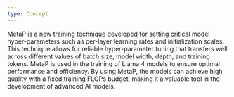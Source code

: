 ```yaml
---
type: Concept
---
```


MetaP is a new training technique developed for setting critical model hyper-parameters such as per-layer learning rates and initialization scales. This technique allows for reliable hyper-parameter tuning that transfers well across different values of batch size, model width, depth, and training tokens. MetaP is used in the training of Llama 4 models to ensure optimal performance and efficiency. By using MetaP, the models can achieve high quality with a fixed training FLOPs budget, making it a valuable tool in the development of advanced AI models.